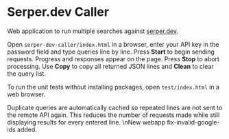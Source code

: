 # Serper.dev Caller

Web application to run multiple searches against [serper.dev](https://serper.dev).

Open `serper-dev-caller/index.html` in a browser, enter your API key in the
password field and type queries line by line. Press **Start** to begin sending
requests. Progress and responses appear on the page. Press **Stop** to abort
processing. Use **Copy** to copy all returned JSON lines and **Clean** to clear
the query list.


To run the unit tests without installing packages, open `test/index.html` in a web browser.

Duplicate queries are automatically cached so repeated lines are not sent to the
remote API again. This reduces the number of requests made while still
displaying results for every entered line.
\nNew webapp fix-invalid-google-ids added.
